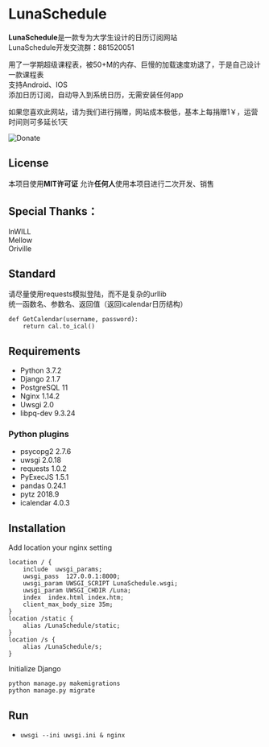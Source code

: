# LunaSchedule
**LunaSchedule**是一款专为大学生设计的日历订阅网站  
LunaSchedule开发交流群：881520051

用了一学期超级课程表，被50+M的内存、巨慢的加载速度劝退了，于是自己设计一款课程表  
支持Android、IOS  
添加日历订阅，自动导入到系统日历，无需安装任何app  

如果您喜欢此网站，请为我们进行捐赠，网站成本极低，基本上每捐赠1￥，运营时间则可多延长1天

![Donate](http://images.cnblogs.com/cnblogs_com/InWILL/898968/o_pai.jpg)

## License
本项目使用**MIT许可证**
允许**任何人**使用本项目进行二次开发、销售

## Special Thanks：
InWILL  
Mellow  
Oriville  

## Standard  
请尽量使用requests模拟登陆，而不是复杂的urllib  
统一函数名、参数名、返回值（返回icalendar日历结构）  
```
def GetCalendar(username, password):
    return cal.to_ical()
```

## Requirements
- Python      3.7.2
- Django      2.1.7
- PostgreSQL  11
- Nginx       1.14.2
- Uwsgi       2.0
- libpq-dev   9.3.24

### Python plugins
- psycopg2    2.7.6
- uwsgi       2.0.18
- requests    1.0.2
- PyExecJS    1.5.1
- pandas      0.24.1
- pytz        2018.9
- icalendar   4.0.3

## Installation
Add location your nginx setting
```
location / {
    include  uwsgi_params;
    uwsgi_pass  127.0.0.1:8000;
    uwsgi_param UWSGI_SCRIPT LunaSchedule.wsgi;
    uwsgi_param UWSGI_CHDIR /Luna;
    index  index.html index.htm;
    client_max_body_size 35m;
}
location /static {
    alias /LunaSchedule/static;
}
location /s {
    alias /LunaSchedule/s;
}
```

Initialize Django
```
python manage.py makemigrations
python manage.py migrate
```

## Run
- `uwsgi --ini uwsgi.ini & nginx`
